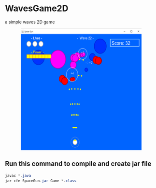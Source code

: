 # WavesGame2D
a simple waves 2D game

<p align="center"><img width="400" height="400" src="https://raw.githubusercontent.com/alikamal1/SimpleGame2D/master/screenshot.PNG"></p>

## Run this command to compile and create jar file
```java
javac *.java
jar cfe SpaceGun.jar Game *.class
```
